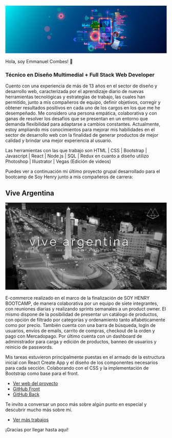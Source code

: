 ![Header](./header.jpg)

Hola, soy Emmanuel Combes! 👋

### Técnico en Diseño Multimedial + Full Stack Web Developer

Cuento con una experiencia de más de 13 años en el sector de diseño y desarrollo web, caracterizada por el aprendizaje diario de nuevas herramientas tecnológicas y estrategias de trabajo, las cuales han permitido, junto a mis compañeros de equipo, definir objetivos, corregir y obtener resultados positivos en cada uno de los cargos en los que me he desempeñado.
Me considero una persona empática, colaborativa y con ganas de resolver los desafíos que se presentan en un entorno que demanda flexibilidad para adaptarse a cambios constantes.
Actualmente, estoy ampliando mis conocimientos para mejorar mis habilidades en el sector de desarrollo web con la finalidad de generar productos de mejor calidad y brindar una mejor experiencia al usuario.

Las herramientas con las que trabajo son HTML | CSS | Bootstrap | Javascript | React | Node.js | SQL | Redux 
en cuanto a diseño utilizo Photoshop | Illustrator | Vegas (Edición de videos)


Puedes ver a continuación mi último proyecto grupal desarrollado para el bootcamp de Soy Henry junto a mis compañeros de carrera:

## Vive Argentina

![ViveArgentina](./landing-va.png)

E-commerce realizado en el marco de la finalización de SOY HENRY BOOTCAMP, de manera colaborativa por un equipo de siete integrantes, con reuniones diarias y realizando sprints semanales a un product owner. El mismo dispone de la posibilidad de presentar un catálogo de productos, con opción de filtrado por categorías y ordenamiento tanto alfabéticamente como por precio. También cuenta con una barra de búsqueda, login de usuarios, envíos de emails, carrito de compras, checkout de la orden y pago con Mercadopago. Por último cuenta con un dashboard de administrador para carga y edición de productos, banneo de usuarios y reinicio de passwords.

Mis tareas estuvieron principalmente puestas en el armado de la estructura inicial con React Create App y el diseño de los componentes necesarios para cada sección. Colaborando con el CSS y la implementación de Bootstrap como base para el front.

- [Ver web del proyecto](https://experienceviveargentina.vercel.app/)
- [GitHub Front](https://github.com/ViveargentinaGIT/ViveargentinaApp)
- [GitHub Back](https://github.com/ViveargentinaGIT/ViveargentinaBack)


Te invito a conversar un poco más sobre algún punto en especial y descubrir mucho más sobre mí.

- [Ver más trabajos](https://www.behance.net/elcombes)

¡Gracias por llegar hasta aquí!

